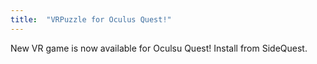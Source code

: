 ```yaml
---
title:  "VRPuzzle for Oculus Quest!"
---
```

New VR game is now available for Oculsu Quest!
Install from SideQuest.
